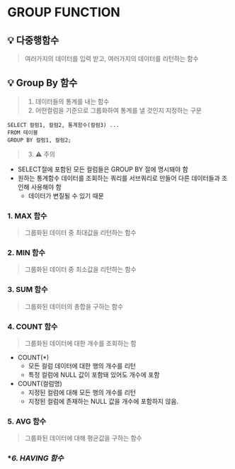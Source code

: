 # **GROUP FUNCTION**
## **💡 다중행함수**
> 여러가지의 데이터를 입력 받고, 여러가지의 데이터를 리턴하는 함수

## **💡 Group By 함수**
> 1. 데이터들의 통계를 내는 함수
> 2. 어떤컬럼을 기준으로 그룹화하여 통계를 낼 것인지 지정하는 구문
```
SELECT 컬럼1, 컬럼2, 통계함수(컬럼3) ...
FROM 테이블
GROUP BY 컬럼1, 컬럼2;
```
> 3. ⚠️ 주의
  - SELECT절에 포함된 모든 컬럼들은 GROUP BY 절에 명시돼야 함
  - 원하는 통계함수 데이터를 조회하는 쿼리를 서브쿼리로 만들어 다른 데이터들과 조인해 사용해야 함
    - 데이터가 변질될 수 있기 때문

### **1. MAX 함수**
> 그룹화된 데이터 중 최대값을 리턴하는 함수

### **2. MIN 함수**
> 그룹화된 데이터 중 최소값을 리턴하는 함수
### **3. SUM 함수**
> 그룹화된 데이터의 총합을 구하는 함수

### **4. COUNT 함수**
> 그룹화된 데이터에 대한 개수를 조회하는 함
- COUNT(*)
  - 모든 컬럼 데이터에 대한 행의 개수를 리턴
  - 특정 컬럼에 NULL 값이 포함돼 있어도 개수에 포함
- COUNT(컬럼명)
  -  지정된 컬럼에 대해 모든 행의 개수를 리턴
  -  지정된 컬럼에 존재하는 NULL 값을 개수에 포함하지 않음.

### **5.  AVG 함수**
> 그룹화된 데이터에 대해 평균값을 구하는 함수

### **6. HAVING 함수*
